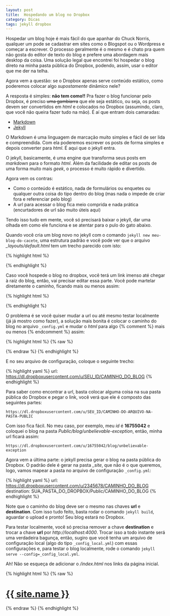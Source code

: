 ```yaml
---
layout: post
title:  Hospedando um blog no Dropbox
category: Dicas
tags: jekyll dropbox
---
```


Hospedar um blog hoje é mais fácil do que apanhar do Chuck Norris, qualquer um pode se cadastrar
em sites como o Blogspot ou o Wordpress e começar a escrever. O processo geralmente é o mesmo e é
chato pra quem não gosta do editor de texto do blog e prefere uma abordagem mais desktop da coisa.
Uma solução legal que encontrei foi hospedar o blog direto na minha pasta pública do Dropbox,
podendo, assim, usar o editor que me der na telha.

Agora vem a questão: se o Dropbox apenas serve conteúdo estático, como poderemos colocar algo
*supostamente* dinâmico nele?

A resposta é simples: **não tem como!!** Pra fazer o blog funcionar pelo Dropbox, é preciso <del>uma
gambiarra</del> que ele seja estático, ou seja, os posts devem ser convertidos em *html* e colocados
no Dropbox (assumindo, claro, que você não queira fazer tudo na mão). É aí que entram dois camaradas:

* [Markdown][]
* [Jekyll][]

O Markdown é uma linguagem de marcação muito simples e fácil de ser lida e compreendida. Com ela
poderemos escrever os posts de forma simples e depois converter para *html*. É aqui que o jekyll
entra.

O jekyll, basicamente, é uma engine que transforma seus posts em *markdown* para o formato *html*.
Além da facilidade de editar os posts de uma forma muito mais *geek*, o processo é muito rápido e
divertido.

Agora vem os contras:

* Como o conteúdo é estático, nada de formulários ou enquetes ou qualquer outra coisa do tipo
  dentro do blog (mas nada o impede de criar fora e referenciar pelo blog)
* A url para acessar o blog fica meio comprida e nada prática (encurtadores de url são muito úteis
  aqui)

Tendo isso tudo em mente, você só precisará baixar o jekyll, dar uma olhada em como ele funciona e
se atentar para o pulo do gato abaixo.

Quando você cria um blog novo no jekyll com o comando `jekyll new meu-blog-do-cacete`, uma estrutura
padrão e você pode ver que o arquivo *_layouts/default.html* tem um trecho parecido com isto:

{% highlight html %}
<!-- syntax highlighting CSS -->
<link rel="stylesheet" href="/css/syntax.css">

<!-- Custom CSS -->
<link rel="stylesheet" href="/css/main.css">
{% endhighlight %}

Caso você hospede o blog no dropbox, você terá um link imenso até chegar à raiz do blog, então, vai
precisar editar essa parte. Você pode martelar diretamente o caminho, ficando mais ou menos assim:

{% highlight html %}
<!-- syntax highlighting CSS -->
<link rel="stylesheet" href="https://dl.dropboxusercontent.com/u/SEU_ID/blog/css/syntax.css">

<!-- Custom CSS -->
<link rel="stylesheet" href="https://dl.dropboxusercontent.com/u/SEU_ID/blog/css/main.css">
{% endhighlight %}

O problema é se você quiser mudar a url ou até mesmo testar localmente (já já mostro como fazer),
a solução mais bonita é colocar o caminho do blog no arquivo `_config.yml` e mudar o *html* para
algo {% comment %} mais ou menos {% endcomment %} assim:

{% highlight html %}
{% raw %}
<!-- syntax highlighting CSS -->
<link rel="stylesheet" href="{{ site.url }}/css/syntax.css">

<!-- Custom CSS -->
<link rel="stylesheet" href="{{ site.url }}/css/main.css">
{% endraw %}
{% endhighlight %}

E no seu arquivo de configuração, coloque o seguinte trecho:

{% highlight yaml %}
url: https://dl.dropboxusercontent.com/u/SEU_ID/CAMINHO_DO_BLOG
{% endhighlight %}

Para saber como encontrar a url, basta colocar alguma coisa na sua pasta pública do Dropbox e pegar
o link, você verá que ele é composto das seguintes partes:

    https://dl.dropboxusercontent.com/u/SEU_ID/CAMINHO-DO-ARQUIVO-NA-PASTA-PUBLIC

Com isso fica fácil. No meu caso, por exemplo, meu *id* é **16755042** e coloquei o blog na pasta
*Public/blog/unbelievable-exception*, então, minha url ficará assim:

    https://dl.dropboxusercontent.com/u/16755042/blog/unbelievable-exception

Agora vem a última parte: o jekyll precisa gerar o blog na pasta pública do Dropbox. O padrão dele é
gerar na pasta *_site*, que não é o que queremos, logo, vamos mapear a pasta no arquivo de
configuração `_config.yml`:

{% highlight yaml %}
url: https://dl.dropboxusercontent.com/u/2345678/CAMINHO_DO_BLOG
destination: SUA_PASTA_DO_DROPBOX/Public/CAMINHO_DO_BLOG
{% endhighlight %}

Note que o caminho do blog deve ser o mesmo nas chaves **url** e **destination**. Com isso tudo
feito, basta rodar o comando `jekyll build`, aguardar o upload e pronto! Seu blog estará no Dropbox.

Para testar localmente, você só precisa remover a chave **destination** e trocar a chave **url**
por *http://localhost:4000*. Trocar isso a todo instante será uma verdadeira bagunça, então, sugiro
que você tenha um arquivo de configuração local (algo do tipo `_config_local.yml`) com essas
configurações e, para testar o blog localmente, rode o comando
`jekyll serve --config=_config_local.yml`.

Ah! Não se esqueça de adicionar o */index.html* nos links da página inicial.

{% highlight html %}
{% raw %}
<h1 class="title"><a href="{{ site.url }}/index.html">{{ site.name }}</a></h1>
{% endraw %}
{% endhighlight %}

[markdown]: <http://daringfireball.net/projects/markdown/syntax>
[jekyll]:   <http://jekyllrb.com>
